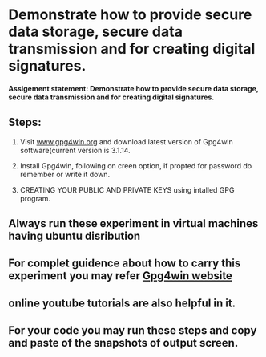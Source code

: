 # Demonstrate how to provide secure data storage, secure data transmission and for creating digital signatures.
#### Assigement statement:  Demonstrate how to provide secure data storage, secure data transmission and for creating digital signatures.

## Steps:
1. Visit www.gpg4win.org  and download latest version of Gpg4win software(current version is 3.1.14.

2. Install Gpg4win, following on creen option, if propted for password do remember or write it down.

3. CREATING YOUR PUBLIC AND PRIVATE KEYS using intalled GPG program.

## Always run these experiment in virtual machines having ubuntu disribution
## For complet guidence about how to carry this experiment  you may refer [Gpg4win website](https://www.gpg4win.org/)

## online youtube tutorials are also helpful in it.




 
 

## For your code you may run these steps and copy and paste of the snapshots of output screen.
 
